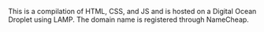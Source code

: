This is a compilation of HTML, CSS, and JS and is hosted on a Digital Ocean Droplet using LAMP.
The domain name is registered through NameCheap.
